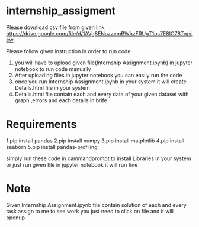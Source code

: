 # internship_assigment

Please download csv file from given link
https://drive.google.com/file/d/1AVg8ENuzzvmBWhzFRUgT1os7E8IO78Tq/view

Please follow given instruction in order to run code
1. you will have to upload given file(Internship Assignment.ipynb) in jupyter notebook to run code manually 
2. After uploading files in jupyter notebook you can easily run the code
3. once you run Internship Assignment.ipynb in your system it will create Details.html file in your system
4. Details.html file contain each and every data of your given dataset with graph ,errors and each details in brife

# Requirements
1.pip install pandas
2.pip install numpy
3.pip install matplotlib
4.pip install seaborn
5.pip install pandas-profiling

simply run these code in cammandprompt to install Libraries in your system or just run given file in jupyter notebook it will run fine

# Note
Given Internship Assignment.ipynb file contain solution of each and every task assign to me to see work you just need to click on file and it will openup


